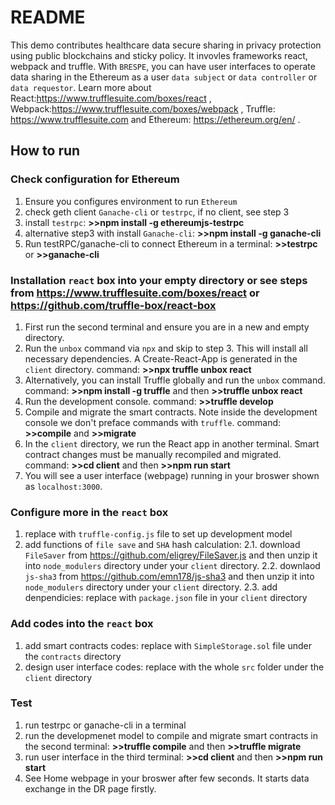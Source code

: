 # README
This demo contributes healthcare data secure sharing in privacy protection using public blockchains and sticky policy. It invovles frameworks react, webpack and truffle. With `BRESPE`, you can have user interfaces to operate data sharing in the Ethereum as a user `data subject` or `data controller` or `data requestor`. Learn more about React:https://www.trufflesuite.com/boxes/react , Webpack:https://www.trufflesuite.com/boxes/webpack , Truffle: https://www.trufflesuite.com and Ethereum: https://ethereum.org/en/ .
## How to run
### Check configuration for Ethereum
1. Ensure you configures environment to run `Ethereum` 
2. check geth client `Ganache-cli` or `testrpc`, if no client, see step 3
3. install `testrpc`: **>>npm install -g ethereumjs-testrpc**
4. alternative step3 with install `Ganache-cli`: **>>npm install -g ganache-cli**
5. Run testRPC/ganache-cli to connect Ethereum in a terminal: **>>testrpc** or **>>ganache-cli**
### Installation `react` box into your empty directory or see steps from https://www.trufflesuite.com/boxes/react or https://github.com/truffle-box/react-box
1. First run the second terminal and ensure you are in a new and empty directory.
2. Run the `unbox` command via `npx` and skip to step 3. This will install all necessary dependencies. A Create-React-App is generated in the `client` directory.
command: **>>npx truffle unbox react**
3. Alternatively, you can install Truffle globally and run the `unbox` command.
command: **>>npm install -g truffle** and then **>>truffle unbox react**
4. Run the development console.
command: **>>truffle develop**
5. Compile and migrate the smart contracts. Note inside the development console we don't preface commands with `truffle`.
command: **>>compile** and **>>migrate**
6. In the `client` directory, we run the React app in another terminal. Smart contract changes must be manually recompiled and migrated.
command: **>>cd client** and then **>>npm run start**
7. You will see a user interface (webpage) running in your broswer shown as `localhost:3000`.
### Configure more in the `react` box
1. replace with `truffle-config.js` file to set up development model
2. add functions of `file save` and `SHA` hash calculation: 
2.1.  download `FileSaver` from https://github.com/eligrey/FileSaver.js and then unzip it into `node_modulers` directory under your `client` directory.
2.2.  downlaod `js-sha3` from https://github.com/emn178/js-sha3 and then unzip it into `node_modulers` directory under your `client` directory.
2.3.  add denpendicies: replace with `package.json` file in your `client` directory
### Add codes into the `react` box
1. add smart contracts codes: replace with `SimpleStorage.sol` file under the `contracts` directory
2. design user interface codes: replace with the whole `src` folder under the `client` directory
### Test
1. run testrpc or ganache-cli in a terminal
2. run the developmenet model to compile and migrate smart contracts in the second terminal: **>>truffle compile** and then **>>truffle migrate**
3. run user interface in the third terminal: **>>cd client** and then **>>npm run start**
4. See Home webpage in your broswer after few seconds. It starts data exchange in the DR page firstly. 
